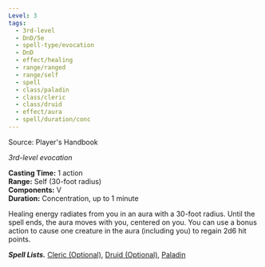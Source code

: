 ```yaml
---
Level: 3
tags:
  - 3rd-level
  - DnD/5e
  - spell-type/evocation
  - DnD
  - effect/healing
  - range/ranged
  - range/self
  - spell
  - class/paladin
  - class/cleric
  - class/druid
  - effect/aura
  - spell/duration/conc
---
```

Source: Player's Handbook

_3rd-level evocation_

**Casting Time:** 1 action  
**Range:** Self (30-foot radius)  
**Components:** V  
**Duration:** Concentration, up to 1 minute

Healing energy radiates from you in an aura with a 30-foot radius. Until the spell ends, the aura moves with you, centered on you. You can use a bonus action to cause one creature in the aura (including you) to regain 2d6 hit points.

**_Spell Lists._** [Cleric (Optional)](http://dnd5e.wikidot.com/spells:cleric), [Druid (Optional)](http://dnd5e.wikidot.com/spells:druid), [Paladin](http://dnd5e.wikidot.com/spells:paladin)